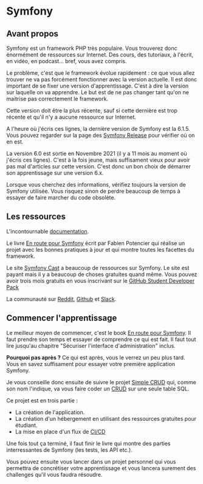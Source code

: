 # Symfony

## Avant propos

Symfony est un framework PHP très populaire. Vous trouverez donc énormément de ressources sur Internet. Des cours, des tutoriaux, à l'écrit, en vidéo, en podcast... bref, vous avez compris.

Le problème, c'est que le framework évolue rapidement : ce que vous allez trouver ne va pas forcément fonctionner avec la version actuelle.
Il est donc important de se fixer une version d'apprentissage. C'est à dire la version sur laquelle on va apprendre. Le but est de ne pas changer tant qu'on ne maitrise pas correctement le framework.

Cette version doit être la plus récente, sauf si cette dernière est trop récente et qu'il n'y a aucune ressource sur Internet.

A l'heure où j'écris ces lignes, la dernière version de Symfony est la 6.1.5. Vous pouvez regarder sur la page des [Symfony Release](https://symfony.com/releases) pour vérifier où on en est.

La version 6.0 est sortie en Novembre 2021 (il y a 11 mois au moment où j'écris ces lignes). C'est à la fois jeune, mais suffisament vieux pour avoir pas mal d'articles sur cette version. C'est donc un bon choix de démarrer son apprentissage sur une version 6.x.

Lorsque vous cherchez des informations, vérifiez toujours la version de Symfony utilisée. Vous risquez sinon de perdre beaucoup de temps à essayer de faire marcher du code obsolète.

## Les ressources

L'incontournable [documentation](https://symfony.com/doc/current/index.html).

Le livre [En route pour Symfony](https://symfony.com/doc/6.0/the-fast-track/fr/index.html) écrit par Fabien Potencier qui réalise un projet avec les bonnes pratiques à jour et qui montre toutes les facettes du framework.

Le site [Symfony Cast](https://symfonycasts.com/) a beaucoup de ressources sur Symfony. Le site est payant mais il y a beaucoup de choses gratuites quand même. Vous pouvez avoir trois mois gratuits en vous inscrivant sur le [GitHub Student Developer Pack](https://education.github.com/pack)

La communauté sur [Reddit](https://www.reddit.com/r/symfony/), [Github](https://github.com/symfony/symfony/discussions) et [Slack](https://symfony-devs.slack.com/ssb/redirect).

## Commencer l'apprentissage

Le meilleur moyen de commencer, c'est le book [En route pour Symfony](https://symfony.com/doc/current/the-fast-track/fr/index.html).
Il faut prendre son temps et essayer de comprendre ce qui est fait.
Il faut tout lire jusqu'au chapitre "Sécuriser l'interface d'administration" inclus.

**Pourquoi pas après ?**
Ce qui est après, vous le verrez un peu plus tard. Vous en savez suffisament pour essayer votre première application Symfony.

Je vous conseille donc ensuite de suivre le projet [Simple CRUD](./Simplecrud.md) qui, comme son nom l'indique, va vous faire coder un [CRUD](https://fr.wikipedia.org/wiki/CRUD) sur une seule table SQL.

Ce projet est en trois partie :

- La création de l'application.
- La création d'un hébergement en utilisant des ressources gratuites pour étudiant.
- La mise en place d'un flux de [CI/CD](https://fr.wikipedia.org/wiki/CI/CD)

Une fois tout ça terminé, il faut finir le livre qui montre des parties interressantes de Symfony (les tests, les API etc.).

Vous pouvez ensuite vous lancer dans un projet personnel qui vous permettra de concrétiser votre apprentissage et vous lancera surement des challenges qu'il vous faudra résoudre.

